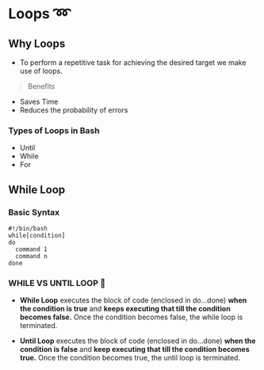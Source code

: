 # Loops ➿

## Why Loops

- To perform a repetitive task for achieving the desired target we make use of loops.
> Benefits
  - Saves Time
  - Reduces the probability of errors 

### Types of Loops in Bash

- Until
- While
- For


## While Loop

### Basic Syntax
```
#!/bin/bash
while[condition]
do
  command 1
  command n
done
```

### WHILE VS UNTIL LOOP 🤔

- **While Loop** executes the block of code (enclosed in do...done) **when the condition is true** and **keeps executing that till the condition becomes false.** Once the condition becomes false, the while loop is terminated.

- **Until Loop** executes the block of code (enclosed in do...done) **when the condition is false** and **keep executing that till the condition becomes true.** Once the condition becomes true, the until loop is terminated.
